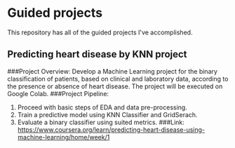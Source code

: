 # Guided projects 
This repository has all of the guided projects I've accomplished.

## Predicting heart disease by KNN project 
###Project Overview:
Develop a Machine Learning project for the binary classification of patients, based on clinical and laboratory data, according to the presence or absence of heart disease. The project will be executed on Google Colab.
###Project Pipeline:
1. Proceed with basic steps of EDA and data pre-processing.
2. Train a predictive model using KNN Classifier and GridSerach.
3. Evaluate a binary classifier using suited metrics.
###Link:
https://www.coursera.org/learn/predicting-heart-disease-using-machine-learning/home/week/1

